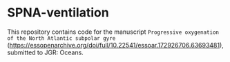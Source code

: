 # SPNA-ventilation

This repository contains code for the manuscript ``Progressive oxygenation of the North Atlantic subpolar gyre`` (https://essopenarchive.org/doi/full/10.22541/essoar.172926706.63693481), submitted to JGR: Oceans.

